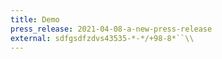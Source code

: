 ```yaml
---
title: Demo
press_release: 2021-04-08-a-new-press-release
external: sdfgsdfzdvs43535-*-*/+98-8*``\\
---
```


